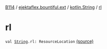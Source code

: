 [B114](../../index.md) / [ejektaflex.bountiful.ext](../index.md) / [kotlin.String](index.md) / [rl](./rl.md)

# rl

`val `[`String`](https://kotlinlang.org/api/latest/jvm/stdlib/kotlin/-string/index.html)`.rl: ResourceLocation` [(source)](https://github.com/ejektaflex/Bountiful/tree/develop/src/main/kotlin/ejektaflex/bountiful/ext/ExtMisc.kt#L22)